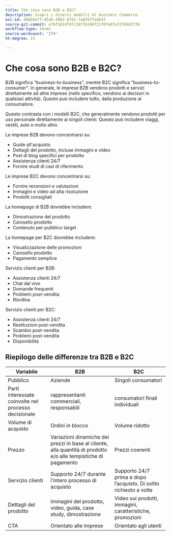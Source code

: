```yaml
---
title: Che cosa sono B2B e B2C?
description: Scopri i diversi modelli di business Commerce.
exl-id: d66b4a7f-d54b-4902-8791-7a8f67fa4b43
source-git-commit: e76f101df47116f7b246f21f0fe0fa72769d2776
workflow-type: tm+mt
source-wordcount: '274'
ht-degree: 1%

---
```


# Che cosa sono B2B e B2C?

B2B significa &quot;business-to-business&quot;, mentre B2C significa &quot;business-to-consumer&quot;. In generale, le imprese B2B vendono prodotti e servizi direttamente ad altre imprese (nello specifico, vendono ai decisori in qualsiasi attività). Questo può includere tutto, dalla produzione al consumatore.

Questo contrasta con i modelli B2C, che generalmente vendono prodotti per uso personale direttamente ai singoli clienti. Questo può includere viaggi, vestiti, auto e molto altro.

Le imprese B2B devono concentrarsi su:

- Guide all&#39;acquisto
- Dettagli del prodotto, incluse immagini e video
- Post di blog specifici per prodotto
- Assistenza clienti 24/7
- Fornire studi di casi di riferimento

Le imprese B2C devono concentrarsi su:

- Fornire recensioni e valutazioni
- Immagini e video ad alta risoluzione
- Prodotti consigliati

La homepage di B2B dovrebbe includere:

- Dimostrazione del prodotto
- Carosello prodotto
- Contenuto per pubblico target

La homepage per B2C dovrebbe includere:

- Visualizzazione delle promozioni
- Carosello prodotto
- Pagamento semplice

Servizio clienti per B2B:

- Assistenza clienti 24/7
- Chat dal vivo
- Domande frequenti
- Problemi post-vendita
- Riordina

Servizio clienti per B2C:

- Assistenza clienti 24/7
- Restituzioni post-vendita
- Scambio post-vendita
- Problemi post-vendita
- Disponibilità

## Riepilogo delle differenze tra B2B e B2C

| Variabile | B2B | B2C |
|----------|-----|-----|
| Pubblico | Aziende | Singoli consumatori |
| Parti interessate coinvolte nel processo decisionale | rappresentanti commerciali, responsabili | consumatori finali individuali |
| Volume di acquisto | Ordini in blocco | Volume ridotto |
| Prezzo | Variazioni dinamiche dei prezzi in base al cliente, alla quantità di prodotto e/o alle tempistiche di pagamento | Prezzi coerenti |
| Servizio clienti | Supporto 24/7 durante l&#39;intero processo di acquisto | Supporto 24/7 prima e dopo l’acquisto. Di solito richiesto a volte |
| Dettagli del prodotto | Immagini del prodotto, video, guida, case study, dimostrazione | Video sui prodotti, immagini, caratteristiche, promozioni |
| CTA | Orientato alle imprese | Orientato agli utenti |
